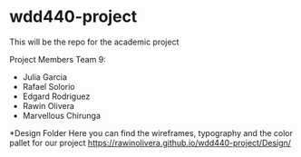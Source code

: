 # wdd440-project
This will be the repo for the academic project

Project Members Team 9:
- Julia Garcia
- Rafael Solorio
- Edgard Rodriguez
- Rawin Olivera
- Marvellous Chirunga



*Design Folder
Here you can find the wireframes, typography and the color pallet for our project
https://rawinolivera.github.io/wdd440-project/Design/